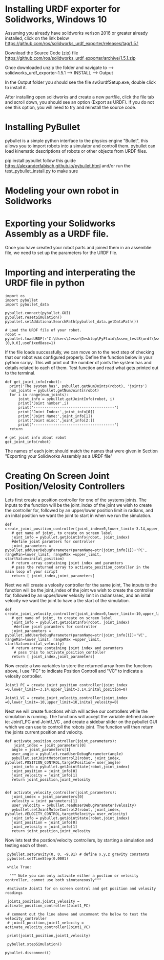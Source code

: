 # Installing URDF exporter for Solidworks, Windows 10
Assuming you already have solidworks verison 2016 or greater already installed, click on the link below
https://github.com/ros/solidworks_urdf_exporter/releases/tag/1.5.1

Download the Source Code (zip) file
https://github.com/ros/solidworks_urdf_exporter/archive/1.5.1.zip

Once downloaded unzip the folder and navigate to 
--> solidworks_urdf_exporter-1.5.1
 --> INSTALL
  --> Output
  
In the Output folder you should see the file sw2urdfSetup.exe, double click to install it.

After installing open solidworks and create a new partfile, click the file tab and scroll down, you should see an option (Export as URDF).
If you do not see this option, you will need to try and reinstall the source code.


# Installing PyBullet 
pybullet is a simple python interface to the physics engine "Bullet", this allows you to import robots into a simulator and controll them. pybullet can load kinematic descriptions of robots or other objects from URDF files.

pip install pybullet
follow this guide https://alexanderfabisch.github.io/pybullet.html and/or run the test_pybullet_install.py to make sure 


# Modeling your own robot in Solidworks



# Exporting your Solidworks Assembly as a URDF file.
Once you have created your robot parts and joined them in an assemblie file, we need to set up the parameters for the URDF file.




# Importing and interperating the URDF file in python

    import os
    import pybullet
    import pybullet_data

    pybullet.connect(pybullet.GUI)
    pybullet.resetSimulation()
    pybullet.setAdditionalSearchPath(pybullet_data.getDataPath())
    
    # Load the URDF file of your robot.
    robot = pybullet.loadURDF(r'C:\Users\Jesse\Desktop\PyFluid\Assem_test8\urdf\Assem_test8.urdf',[0,0,0],useFixedBase=1)

If the file loads successfully, we can move on to the next step of checking that our robot was configured properly. Define the function below in your python scripy. This will print out the number of joints the system has and details related to each of them. Test function and read what gets printed out to the terminal.

    def get_joint_info(robot):
      print('The system has', pybullet.getNumJoints(robot), 'joints')
      num_joints = pybullet.getNumJoints(robot)
      for i in range(num_joints):
          joint_info = pybullet.getJointInfo(robot, i)
          print('Joint number',i)
          print('-------------------------------------')
          print('Joint Index:',joint_info[0])
          print('Joint Name:',joint_info[1])
          print('Joint misc:',joint_info[2:])
          print('-------------------------------------')
      return
      
    # get joint info about robot
    get_joint_info(robot)
      
The names of each joint should match the names that were given in Section "Exporting your Solidworks Assembly as a URDF file"

# Creating On Screen Joint Position/Velosity Controllers 

Lets first create a position controller for one of the systems joints. The inputs to the function will be the joint_index of the joint we wish to create the controller for, followed by an upper/lower position limit in radians, and an inital position we want the joint to start in when we run the simulation.


    def create_joint_position_controller(joint_index=0,lower_limit=-3.14,upper_limit=3.14,inital_position=0):
       # get name of joint, to create on screen label
       joint_info = pybullet.getJointInfo(robot, joint_index)
       #define joint paramters for controller 
       joint_parameters = pybullet.addUserDebugParameter(paramName=str(joint_info[1])+'PC', rangeMin=lower_limit, rangeMax =upper_limit,          startValue=inital_position)
       # return array containing joint index and paramters
       # pass the returned array to activate_position_contoller in the main loop of your script
       return [ joint_index,joint_parameters]
       
       
Next we will create a velosity controller for the same joint, The inputs to the function will be the joint_index of the joint we wish to create the controller for, followed by an upper/lower velosity limit in radians/sec, and an inital velocity we want the joint to have a the start of the simulation.
       
    def create_joint_velocity_controller(joint_index=0,lower_limit=-10,upper_limit=10,inital_velosity=0):
       # get name of joint, to create on screen label
       joint_info = pybullet.getJointInfo(robot, joint_index)
        #define joint paramters for controller 
       joint_parameters = pybullet.addUserDebugParameter(paramName=str(joint_info[1])+'VC', rangeMin=lower_limit, rangeMax =upper_limit,        startValue=inital_velosity)
       # return array containing joint index and paramters
        # pass this to activate_position_contoller
       return [ joint_index,joint_parameters]



Now create a two variables to store the returned array from the functions above, I use "PC" to indicate Position Controll and "VC" to indicate a velosity controller.

    Joint1_PC = create_joint_position_controller(joint_index =0,lower_limit=-3.14,upper_limit=3.14,inital_position=0)
    
    Joint1_VC = create_joint_velocity_controller(joint_index =0,lower_limit=-10,upper_limit=10,inital_velosity=0)
    
    
Next we will create functions which will active our controllers while the simulation is running. The functions will accept the variable defined above ie: Joint1_PC and Joint1_VC , and create a sidebar slider on the pybullet GUI which we can use to controll the robots joint. The function will then return the joints current position and velocity. 

    def activate_position_controller(joint_parameters):
        joint_index = joint_parameters[0]
       angle = joint_parameters[1]
       user_angle = pybullet.readUserDebugParameter(angle)
       pybullet.setJointMotorControl2(robot, joint_index, pybullet.POSITION_CONTROL,targetPosition= user_angle)
       joint_info = pybullet.getJointState(robot,joint_index)
       joint_position = joint_info[0] 
       joint_velosity = joint_info[1]
       return joint_position,joint_velosity


    def activate_velocity_controller(joint_parameters):
       joint_index = joint_parameters[0]
       velosity = joint_parameters[1]
       user_velocity = pybullet.readUserDebugParameter(velosity)
       pybullet.setJointMotorControl2(robot, joint_index, pybullet.VELOCITY_CONTROL,targetVelocity= user_velocity)
       joint_info = pybullet.getJointState(robot,joint_index)
       joint_position = joint_info[0] 
       joint_velosity = joint_info[1]
       return joint_position,joint_velosity

Now lets test the postion/velocity controllers, by starting a simulation and testing each of them.
    
     pybullet.setGravity(0, 0, -9.81) # define x,y,z gravity constants
     pybullet.setTimeStep(0.0001)
    
     while True:
    
      """ Note you can only activate either a postion or velosity controller, cannot use both simutaneously"""
    
     #activate Joint1 for on screen control and get position and velosity readings
    
     joint1_position,joint1_velosity = activate_position_controller(Joint1_PC)
     
     # comment out the line above and uncomment the below to test the velocity_controller
     # joint1_position,joint1_velocity = activate_velocity_controller(Joint1_VC)
    
     print(joint1_position,joint1_velocity)
    
     pybullet.stepSimulation()
    
    pybullet.disconnect()


    
    
